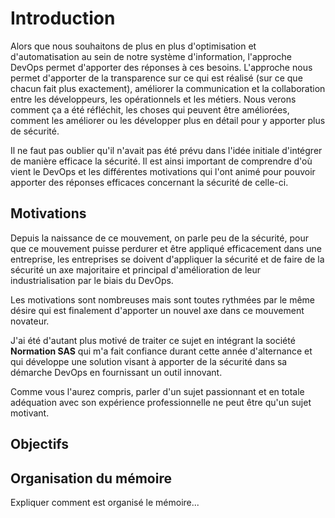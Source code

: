 # Introduction

Alors que nous souhaitons de plus en plus d'optimisation et d'automatisation au sein de notre système d'information, l'approche DevOps permet d'apporter des réponses à ces besoins.
L'approche nous permet d'apporter de la transparence sur ce qui est réalisé (sur ce que chacun fait plus exactement), améliorer la communication et la collaboration entre les développeurs, les opérationnels et les métiers. Nous verons comment ça a été réfléchit, les choses qui peuvent être améliorées, comment les améliorer ou les développer plus en détail pour y apporter plus de sécurité.

Il ne faut pas oublier qu'il n'avait pas été prévu dans l'idée initiale d'intégrer de manière efficace la sécurité.
Il est ainsi important de comprendre d'où vient le DevOps et les différentes motivations qui l'ont animé pour pouvoir apporter des réponses efficaces concernant la sécurité de celle-ci.

## Motivations

Depuis la naissance de ce mouvement, on parle peu de la sécurité, pour que ce mouvement puisse perdurer et être appliqué efficacement dans une entreprise, les entreprises se doivent d'appliquer la sécurité et de faire de la sécurité un axe majoritaire et principal d'amélioration de leur industrialisation par le biais du DevOps.

Les motivations sont nombreuses mais sont toutes rythmées par le même désire qui est finalement d'apporter un nouvel axe dans ce mouvement novateur.

J'ai été d'autant plus motivé de traiter ce sujet en intégrant la société **Normation SAS** qui m'a fait confiance durant cette année d'alternance et qui développe une solution visant à apporter de la sécurité dans sa démarche DevOps en fournissant un outil innovant.

Comme vous l'aurez compris, parler d'un sujet passionnant et en totale adéquation avec son expérience professionnelle ne peut être qu'un sujet motivant.

## Objectifs

## Organisation du mémoire

Expliquer comment est organisé le mémoire...

